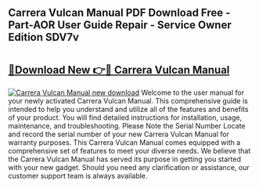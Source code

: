 ## Carrera Vulcan Manual PDF Download Free - Part-AOR User Guide Repair - Service Owner Edition SDV7v

# <h2><a href="http://cf16125.oget.top/?id=Carrera+Vulcan+Manual">🔗Download New 👉🔴 Carrera Vulcan Manual</a></h2>

[![Carrera Vulcan Manual new download](https://i.imgur.com/5g1atiW.png)](http://cf16125.oget.top/?id=Carrera+Vulcan+Manual)
Welcome to the user manual for your newly activated Carrera Vulcan Manual. This comprehensive guide is intended to help you understand and utilize all of the features and benefits of your product. You will find detailed instructions for installation, usage, maintenance, and troubleshooting. Please Note the Serial Number Locate and record the serial number of your new Carrera Vulcan Manual for warranty purposes. This Carrera Vulcan Manual comes equipped with a comprehensive set of features to meet your diverse needs. We believe that the Carrera Vulcan Manual has served its purpose in getting you started with your new gadget. Should you need any clarification or assistance, our customer support team is always available.
